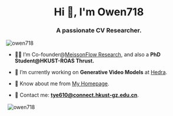 <h1 align="center">Hi 👋, I'm Owen718</h1>
<h3 align="center">A passionate CV Researcher.</h3>

<p align="left"> <img src="https://komarev.com/ghpvc/?username=owen718&label=Profile%20views&color=0e75b6&style=flat" alt="owen718" /> </p>

- 🧑‍🎓 I’m Co-founder@[MeissonFlow Research](https://huggingface.co/MeissonFlow), and also a **PhD Student@HKUST-ROAS Thrust.**

- 🔭 I’m currently working on **Generative Video Models** at [Hedra](https://www.hedra.com/).

- 📄 Know about me from  [My Homepage](https://owen718.github.io).

- 📧 Contact me: **tye610@connect.hkust-gz.edu.cn**. 

<p align="left">
</p>

<p>&nbsp;<img align="center" src="https://github-readme-stats.vercel.app/api?username=owen718&show_icons=true&locale=en" alt="owen718" /></p>
